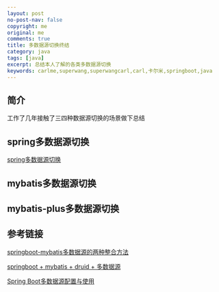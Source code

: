 ```yaml
---
layout: post
no-post-nav: false 
copyright: me
original: me
comments: true
title: 多数据源切换终结
category: java
tags: [java]
excerpt: 总结本人了解的各类多数据源切换
keywords: carlme,superwang,superwangcarl,carl,卡尔米,springboot,java
---
```


## 简介

工作了几年接触了三四种数据源切换的场景做下总结

## spring多数据源切换

[spring多数据源切换]({{site.url}}/java/2019/06/05/Spring-datasource-change.html)

## mybatis多数据源切换

## mybatis-plus多数据源切换

## 参考链接

[springboot-mybatis多数据源的两种整合方法](https://blog.csdn.net/tuesdayma/article/details/81081666)

[springboot + mybatis + druid + 多数据源](https://blog.csdn.net/qq_35206261/article/details/81778224#t7)

[Spring Boot多数据源配置与使用](http://blog.didispace.com/springbootmultidatasource/)